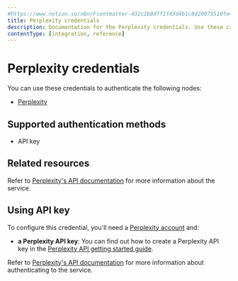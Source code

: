 ```yaml
---
#https://www.notion.so/n8n/Frontmatter-432c2b8dff1f43d4b1c8d20075510fe4
title: Perplexity credentials
description: Documentation for the Perplexity credentials. Use these credentials to authenticate Perplexity in n8n, a workflow automation platform.
contentType: [integration, reference]
---
```


# Perplexity credentials

You can use these credentials to authenticate the following nodes:

* [Perplexity](/integrations/builtin/app-nodes/n8n-nodes-langchain.perplexity.md)

## Supported authentication methods

* API key

## Related resources

Refer to [Perplexity's API documentation](https://docs.perplexity.ai/api-reference/) for more information about the service.

## Using API key

To configure this credential, you'll need a [Perplexity account](https://www.perplexity.ai/account) and:

- **a Perplexity API key**: You can find out how to create a Perplexity API key in the [Perplexity API getting started guide](https://docs.perplexity.ai/guides/getting-started).

Refer to [Perplexity's API documentation](https://docs.perplexity.ai/) for more information about authenticating to the service.

